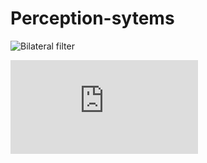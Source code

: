 # Perception-sytems

![Bilateral filter](https://github.com/gledsonmelotti/Perception-sytems/blob/master/Images/000000.png)

![embed](https://github.com/gledsonmelotti/Perception-sytems/blob/master/Images/GM_fig1.pdf)
